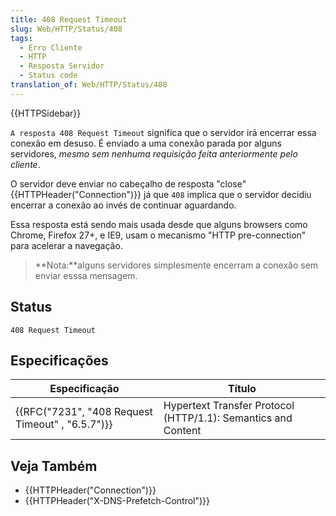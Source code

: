 ```yaml
---
title: 408 Request Timeout
slug: Web/HTTP/Status/408
tags:
  - Erro Cliente
  - HTTP
  - Resposta Servidor
  - Status code
translation_of: Web/HTTP/Status/408
---
```

{{HTTPSidebar}}

`A resposta 408 Request Timeout` significa que o servidor irá encerrar essa conexão em desuso. É enviado a uma conexão parada por alguns servidores, _mesmo sem nenhuma requisição feita anteriormente pelo cliente_.

O servidor deve enviar no cabeçalho de resposta "close" {{HTTPHeader("Connection")}} já que `408` implica que o servidor decidiu encerrar a conexão ao invés de continuar aguardando.

Essa resposta está sendo mais usada desde que alguns browsers como Chrome, Firefox 27+, e IE9, usam o mecanismo "HTTP pre-connection" para acelerar a navegação.

> **Nota:**alguns servidores simplesmente encerram a conexão sem enviar esssa mensagem.

## Status

```
408 Request Timeout
```

## Especificações

| Especificação                                                    | Título                                                        |
| ---------------------------------------------------------------- | ------------------------------------------------------------- |
| {{RFC("7231", "408 Request Timeout" , "6.5.7")}} | Hypertext Transfer Protocol (HTTP/1.1): Semantics and Content |

## Veja Também

- {{HTTPHeader("Connection")}}
- {{HTTPHeader("X-DNS-Prefetch-Control")}}
